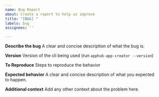 ```yaml
---
name: Bug Report
about: Create a report to help us improve
title: "[BUG] "
labels: bug
assignees: ''

---
```


**Describe the bug**
A clear and concise description of what the bug is.

**Version**
Version of the cli being used (run `apphub-app-creator --version`)

**To Reproduce**
Steps to reproduce the behavior

**Expected behavior**
A clear and concise description of what you expected to happen.

**Additional context**
Add any other context about the problem here.

